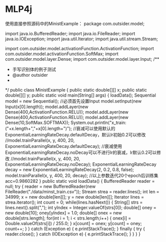 # MLP4j
使用直接参照源码中的MinistExample：
package com.outsider.model;

import java.io.BufferedReader;
import java.io.FileReader;
import java.io.IOException;
import java.util.Iterator;
import java.util.stream.Stream;

import com.outsider.model.activationFunction.ActivationFunction;
import com.outsider.model.activationFunction.SoftMax;
import com.outsider.model.layer.Dense;
import com.outsider.model.layer.Input;
/**
 * 手写识别体的例子测试
 * @author outsider
 *
 */
public class MinistExample {
	public static double[][] x;
	public static double[][] y;
	public static void main(String[] args) {
		loadData();
		Sequential model = new Sequential();
		//必须首先设置Input
		model.setInput(new Input(x[0].length));
		model.addLayer(new Dense(400,ActivationFunction.RELU));
		model.addLayer(new Dense(400,ActivationFunction.RELU));
		model.addLayer(new Dense(10,SoftMax.SOFTMAX));
		System.out.println("x_train:("+x.length+","+x[0].length+")");
		//衰减可以使用默认的ExponentialLearningRateDecay.defaultDecay，默认lr初始0.2可以修改
		//model.trainParallel(x, y, 400, 20, ExponentialLearningRateDecay.defaultDecay);
		//衰减使用ExponentialLearningRateDecay.noDecay可以不进行lr的衰减，lr默认0.2可以修改
		//model.trainParallel(x, y, 400, 20, ExponentialLearningRateDecay.noDecay);
		ExponentialLearningRateDecay decay = 
				new ExponentialLearningRateDecay(2, 0.2, 0.8, false);
		model.trainParallel(x, y, 400, 20, decay);
		//以上参数迭代20个epoch后训练集acc=0.9860282
	}
	public static void loadData() {
		BufferedReader reader = null;
		try {
			reader = new BufferedReader(new FileReader("./data/minst_train.csv"));
			Stream<String> strea = reader.lines();
			int len = 34999;
			x = new double[len][];
			y = new double[len][];
			Iterator<String> lines = strea.iterator();
			int count = 0;
			while(lines.hasNext()) {
				String[] strs = lines.next().split(",");
				int yIndex = Integer.valueOf(strs[0]);
				double[] oney = new double[10];
				oney[yIndex] = 1.0;
				double[] onex = new double[strs.length];
				for(int i = 1; i < strs.length;i++) {
					onex[i] = Double.valueOf(strs[i]) / 255.0;
				}
				x[count] = onex;
				y[count] = oney;
				count++;
			}
		} catch (Exception e) {
			e.printStackTrace();
		} finally {
			try {
				reader.close();
			} catch (IOException e) {
				e.printStackTrace();
			}
		}
	}
}
